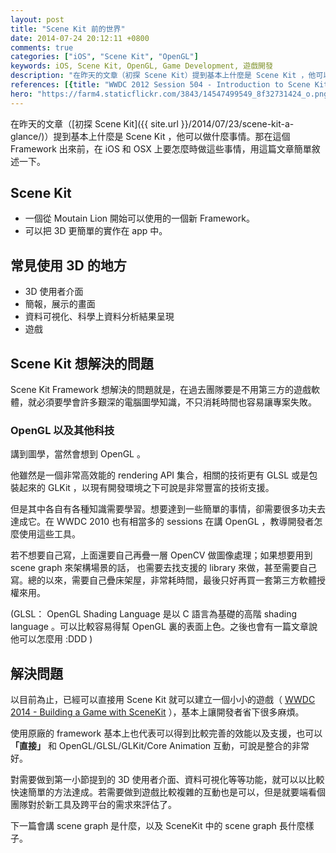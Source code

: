 ```yaml
---
layout: post
title: "Scene Kit 前的世界"
date: 2014-07-24 20:12:11 +0800
comments: true
categories: ["iOS", "Scene Kit", "OpenGL"]
keywords: iOS, Scene Kit, OpenGL, Game Development, 遊戲開發
description: "在昨天的文章（初探 Scene Kit）提到基本上什麼是 Scene Kit ，他可以做什麼事情。那在這個 Framework 出來前，在 iOS 和 OSX 上要怎麼時做這些事情，用這篇文章簡單敘述一下。"
references: [{title: "WWDC 2012 Session 504 - Introduction to Scene Kit - Apple WWDC 2012", link: "https://developer.apple.com/devcenter/download.action?path=/videos/wwdc_2012__hd/session_504__introducing_scene_kit.mov"}]
hero: "https://farm4.staticflickr.com/3843/14547499549_8f32731424_o.png"
---
```


在昨天的文章（[初探 Scene Kit]({{ site.url }}/2014/07/23/scene-kit-a-glance/)）提到基本上什麼是 Scene Kit ，他可以做什麼事情。那在這個 Framework 出來前，在 iOS 和 OSX 上要怎麼時做這些事情，用這篇文章簡單敘述一下。

<!-- more -->

## Scene Kit

- 一個從 Moutain Lion 開始可以使用的一個新 Framework。
- 可以把 3D 更簡單的實作在 app 中。

## 常見使用 3D 的地方

- 3D 使用者介面
- 簡報，展示的畫面
- 資料可視化、科學上資料分析結果呈現
- 遊戲

## Scene Kit 想解決的問題

Scene Kit Framework 想解決的問題就是，在過去團隊要是不用第三方的遊戲軟體，就必須要學會許多艱深的電腦圖學知識，不只消耗時間也容易讓專案失敗。

### OpenGL 以及其他科技

講到圖學，當然會想到 OpenGL 。

他雖然是一個非常高效能的 rendering API 集合，相關的技術更有 GLSL 或是包裝起來的 GLKit ，以現有開發環境之下可說是非常豐富的技術支援。

但是其中各自有各種知識需要學習。想要達到一些簡單的事情，卻需要很多功夫去達成它。在 WWDC 2010 也有相當多的 sessions 在講 OpenGL ，教導開發者怎麼使用這些工具。

若不想要自己寫，上面還要自己再疊一層 OpenCV 做圖像處理；如果想要用到 scene graph 來架構場景的話， 也需要去找支援的 library 來做，甚至需要自己寫。總的以來，需要自己疊床架屋，非常耗時間，最後只好再買一套第三方軟體授權來用。

(GLSL： OpenGL Shading Language 是以 C 語言為基礎的高階 shading language 。可以比較容易得幫 OpenGL 裏的表面上色。之後也會有一篇文章說他可以怎麼用 :DDD )

## 解決問題

以目前為止，已經可以直接用 Scene Kit 就可以建立一個小小的遊戲（ [WWDC 2014 - Building a Game with SceneKit](http://devstreaming.apple.com/videos/wwdc/2014/610xxc04fgmv80x/610/610_hd_building_a_game_with_scenekit.mov?dl=1) ），基本上讓開發者省下很多麻煩。

使用原廠的 framework 基本上也代表可以得到比較完善的效能以及支援，也可以 **「直接」** 和 OpenGL/GLSL/GLKit/Core Animation 互動，可說是整合的非常好。

對需要做到第一小節提到的 3D 使用者介面、資料可視化等等功能，就可以以比較快速簡單的方法達成。若需要做到遊戲比較複雜的互動也是可以，但是就要端看個團隊對於新工具及跨平台的需求來評估了。

下一篇會講 scene graph 是什麼，以及 SceneKit 中的 scene graph 長什麼樣子。